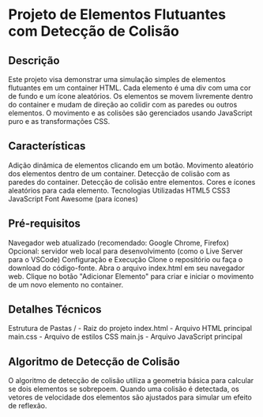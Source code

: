 # Projeto de Elementos Flutuantes com Detecção de Colisão

## Descrição
Este projeto visa demonstrar uma simulação simples de elementos flutuantes em um container HTML. Cada elemento é uma div com uma cor de fundo e um ícone aleatórios. Os elementos se movem livremente dentro do container e mudam de direção ao colidir com as paredes ou outros elementos. O movimento e as colisões são gerenciados usando JavaScript puro e as transformações CSS.

## Características
Adição dinâmica de elementos clicando em um botão.
Movimento aleatório dos elementos dentro de um container.
Detecção de colisão com as paredes do container.
Detecção de colisão entre elementos.
Cores e ícones aleatórios para cada elemento.
Tecnologias Utilizadas
HTML5
CSS3
JavaScript
Font Awesome (para ícones)

## Pré-requisitos
Navegador web atualizado (recomendado: Google Chrome, Firefox)
Opcional: servidor web local para desenvolvimento (como o Live Server para o VSCode)
Configuração e Execução
Clone o repositório ou faça o download do código-fonte.
Abra o arquivo index.html em seu navegador web.
Clique no botão "Adicionar Elemento" para criar e iniciar o movimento de um novo elemento no container.

## Detalhes Técnicos
Estrutura de Pastas
/ - Raiz do projeto
index.html - Arquivo HTML principal
main.css - Arquivo de estilos CSS
main.js - Arquivo JavaScript principal

## Algoritmo de Detecção de Colisão
O algoritmo de detecção de colisão utiliza a geometria básica para calcular se dois elementos se sobrepoem. Quando uma colisão é detectada, os vetores de velocidade dos elementos são ajustados para simular um efeito de reflexão.